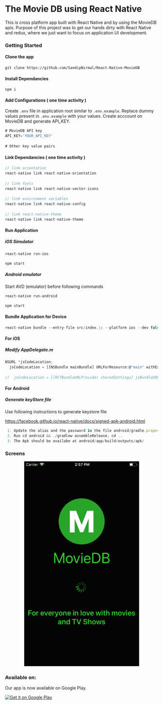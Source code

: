 # The Movie DB using React Native

This is cross platform app built with React Native and by using the MovieDB apis. Purpose of this project was to get our hands dirty with React Native and redux, where we just want to focus on application UI development.

### Getting Started

#### Clone the app

```
git clone https://github.com/SandipNirmal/React-Native-MovieDB
```

#### Install Dependancies

```
npm i
```

#### Add Configurations ( one time activity )

Create ```.env``` file in application root similar to ```.env.example```. Replace dummy values present in ```.env.example``` with your values.
Create acccount on MovieDB and generate API_KEY.

```javascript
# MovieDB API key
API_KEY='YOUR_API_KEY'

# Other key value pairs
```

#### Link Dependancies ( one time activity )

``` JavaScript
// link orientation
react-native link react-native-orientation 

// link fonts
react-native link react-native-vector-icons

// link environment variables
react-native link react-native-config

// link react-native-theme
react-native link react-native-theme

```
#### Run Application

##### iOS Simulator
```
react-native run-ios

npm start
```

##### Android emulator

Start AVD (emulator) before following commands

```
react-native run-android

npm start
```

#### Bundle Application for Device

``` JavaScript
react-native bundle --entry-file src/index.js --platform ios --dev false --bundle-output ios/main.jsbundle --assets-dest ios
```

#### For iOS

##### Modify AppDelegate.m

``` JavaScript
NSURL *jsCodeLocation;
  jsCodeLocation = [[NSBundle mainBundle] URLForResource:@"main" withExtension:@"jsbundle"];

//  jsCodeLocation = [[RCTBundleURLProvider sharedSettings] jsBundleURLForBundleRoot:@"index.ios" fallbackResource:nil];
```

#### For Android

##### Generate keyStore file
Use following instructions to generate keystore file

https://facebook.github.io/react-native/docs/signed-apk-android.html

``` Javascript
 1. Update the alias and the password in the file android/gradle.properties
 2. Run cd android && ./gradlew assembleRelease; cd ..
 3. The Apk should be availabe at android/app/build/outputs/apk/
```

### Screens
<div style="text-align:center">
	<img src="screenshots/demo.gif" />
</div>


### Available on:
Our app is now available on Google Play.

<a href='https://play.google.com/store/apps/details?id=com.moviedb&pcampaignid=MKT-Other-global-all-co-prtnr-py-PartBadge-Mar2515-1'><img alt='Get it on Google Play' src='https://play.google.com/intl/en_gb/badges/images/generic/en_badge_web_generic.png'/></a>

